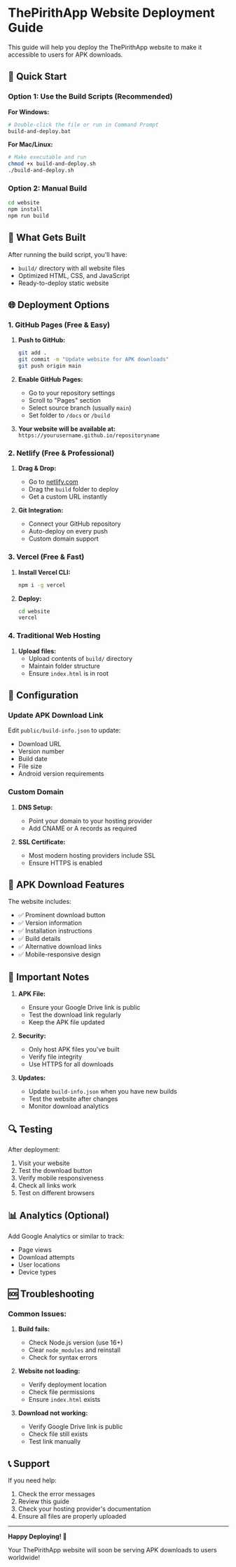# ThePirithApp Website Deployment Guide

This guide will help you deploy the ThePirithApp website to make it accessible to users for APK downloads.

## 🚀 Quick Start

### Option 1: Use the Build Scripts (Recommended)

**For Windows:**

```bash
# Double-click the file or run in Command Prompt
build-and-deploy.bat
```

**For Mac/Linux:**

```bash
# Make executable and run
chmod +x build-and-deploy.sh
./build-and-deploy.sh
```

### Option 2: Manual Build

```bash
cd website
npm install
npm run build
```

## 📁 What Gets Built

After running the build script, you'll have:

- `build/` directory with all website files
- Optimized HTML, CSS, and JavaScript
- Ready-to-deploy static website

## 🌐 Deployment Options

### 1. GitHub Pages (Free & Easy)

1. **Push to GitHub:**

   ```bash
   git add .
   git commit -m "Update website for APK downloads"
   git push origin main
   ```

2. **Enable GitHub Pages:**

   - Go to your repository settings
   - Scroll to "Pages" section
   - Select source branch (usually `main`)
   - Set folder to `/docs` or `/build`

3. **Your website will be available at:**
   `https://yourusername.github.io/repositoryname`

### 2. Netlify (Free & Professional)

1. **Drag & Drop:**

   - Go to [netlify.com](https://netlify.com)
   - Drag the `build` folder to deploy
   - Get a custom URL instantly

2. **Git Integration:**
   - Connect your GitHub repository
   - Auto-deploy on every push
   - Custom domain support

### 3. Vercel (Free & Fast)

1. **Install Vercel CLI:**

   ```bash
   npm i -g vercel
   ```

2. **Deploy:**
   ```bash
   cd website
   vercel
   ```

### 4. Traditional Web Hosting

1. **Upload files:**
   - Upload contents of `build/` directory
   - Maintain folder structure
   - Ensure `index.html` is in root

## 🔧 Configuration

### Update APK Download Link

Edit `public/build-info.json` to update:

- Download URL
- Version number
- Build date
- File size
- Android version requirements

### Custom Domain

1. **DNS Setup:**

   - Point your domain to your hosting provider
   - Add CNAME or A records as required

2. **SSL Certificate:**
   - Most modern hosting providers include SSL
   - Ensure HTTPS is enabled

## 📱 APK Download Features

The website includes:

- ✅ Prominent download button
- ✅ Version information
- ✅ Installation instructions
- ✅ Build details
- ✅ Alternative download links
- ✅ Mobile-responsive design

## 🚨 Important Notes

1. **APK File:**

   - Ensure your Google Drive link is public
   - Test the download link regularly
   - Keep the APK file updated

2. **Security:**

   - Only host APK files you've built
   - Verify file integrity
   - Use HTTPS for all downloads

3. **Updates:**
   - Update `build-info.json` when you have new builds
   - Test the website after changes
   - Monitor download analytics

## 🔍 Testing

After deployment:

1. Visit your website
2. Test the download button
3. Verify mobile responsiveness
4. Check all links work
5. Test on different browsers

## 📊 Analytics (Optional)

Add Google Analytics or similar to track:

- Page views
- Download attempts
- User locations
- Device types

## 🆘 Troubleshooting

### Common Issues:

1. **Build fails:**

   - Check Node.js version (use 16+)
   - Clear `node_modules` and reinstall
   - Check for syntax errors

2. **Website not loading:**

   - Verify deployment location
   - Check file permissions
   - Ensure `index.html` exists

3. **Download not working:**
   - Verify Google Drive link is public
   - Check file still exists
   - Test link manually

## 📞 Support

If you need help:

1. Check the error messages
2. Review this guide
3. Check your hosting provider's documentation
4. Ensure all files are properly uploaded

---

**Happy Deploying! 🎉**

Your ThePirithApp website will soon be serving APK downloads to users worldwide!
